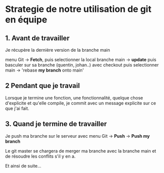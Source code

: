 # Strategie de notre utilisation de git en équipe


## 1. Avant de travailler

Je récupère la dernière version de la branche main

menu Git -> **Fetch**, puis selectionner la local branche main -> **update**
puis basculer sur sa branche (quentin, johan..) avec checkout puis selectionner main -> 'rebase **my branch** onto main'


## 2 Pendant que je travail

Lorsque je termine une fonction, une fonctionnalité, quelque chose d'explicite et qu'elle compile, je commit avec un message explicite sur ce que j'ai fait.

## 3. Quand je termine de travailler

Je push ma branche sur le serveur avec menu Git -> **Push** -> **Push my branch**

Le git master se chargera de merger ma branche avec la branche main et de résoudre les conflits s'il y en a.

Et ainsi de suite...
